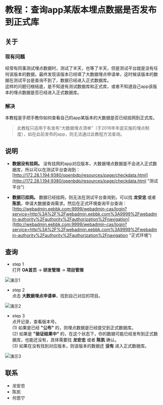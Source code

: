 # 教程：查询app某版本埋点数据是否发布到正式库

## 关于

### 现有问题
经常有同事测试埋点数据时，测试了半天，也等了半天，但是测试平台就是没有任何该版本的数据。最终发现该版本已经填了大数据埋点申请单，这时候该版本的数据在测试平台是查询不到了，数据已经进入正式数据库。
<br>这样的问题归根结底，是不知道有测试数据库和正式库，或者不知道自己app该版本的埋点数据是否已经进入正式数据库。

### 解决
本教程是手把手教你如何查看自己的app某版本的大数据是否已经挂网到正式库。
>此教程只适用于有发布“大数据埋点清单”（于2016年年底实施的埋点制度），如在此前发布的app，则无法通过此教程方法查询。

## 说明
-  **数据没有挂网。** 没有挂网的app对应版本，大数据埋点数据是不会进入正式数据库，所以可以在测试平台查询到：
<br> [http://172.28.1.194:9380/openbdp/resources/page/checkdata.html](http://172.28.1.194:9380/openbdp/resources/page/checkdata.html "测试平台")

-  **数据已挂网。** 数据已经挂网，则无法在测试平台查询到，可以找 **龙安忠** 或者 **陈凯**，申请大数据查询需求。然后在正式环境查询平台查询：
<br> [http://webadmin.eebbk.com:9999/webadmin-cas/login?service=http%3A%2F%2Fwebadmin.eebbk.com%3A9999%2Fwebadmin-authority%2Fauthority%2Fauthorization%2Fnavigation](http://webadmin.eebbk.com:9999/webadmin-cas/login?service=http%3A%2F%2Fwebadmin.eebbk.com%3A9999%2Fwebadmin-authority%2Fauthority%2Fauthorization%2Fnavigation "正式环境")

## 查询

- step 1
<br> 打开 **OA首页** -> **研发管理** -> **项目管理**

![演示1](http://172.28.2.93/bfc/BfcBehavior/raw/develop_hsn/doc/res/check_version_step1.png)

- step 2
<br> 点击 **大数据埋点申请单**，找到自己对应的项目。

![演示2](http://172.28.2.93/bfc/BfcBehavior/raw/develop_hsn/doc/res/check_version_step2.png)

- step 3
<br> 点开记录，查看版本号。
<br>(1) 如果是已经 **"公布"** 的，则埋点数据是已经提交到正式数据库。
<br>(2) 如果是 **"验证结果中"** 的，在这个状态下，你的数据可能已经发布到正式数据库，也能还没有，具体需要找 **龙安忠** 或者 **陈凯** 确认。
<br>(3) 如果在没有找到对应版本，则该版本的数据还 **没有** 进入正式数据库。

![演示3](http://172.28.2.93/bfc/BfcBehavior/raw/master/doc/res/check_version_step3.png)

## 联系
- 龙安忠
- 陈凯
- 何思宁